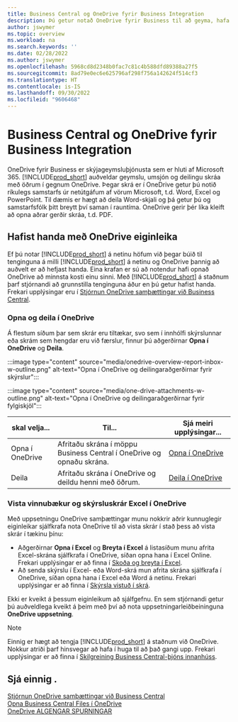 ```yaml
---
title: Business Central og OneDrive fyrir Business Integration
description: Þú getur notað OneDrive fyrir Business til að geyma, hafa umsjón með og deila skrám á borð við skýrslur eða skráarviðhengi. Einnig ef þú stafar hana One Drive.
author: jswymer
ms.topic: overview
ms.workload: na
ms.search.keywords: ''
ms.date: 02/28/2022
ms.author: jswymer
ms.openlocfilehash: 5968cd8d2348b0fac7c81c4b588dfd89388a27f5
ms.sourcegitcommit: 8ad79e0ec6e625796af298f756a142624f514cf3
ms.translationtype: HT
ms.contentlocale: is-IS
ms.lasthandoff: 09/30/2022
ms.locfileid: "9606468"
---
```

# <a name="business-central-and-onedrive-for-business-integration"></a>Business Central og OneDrive fyrir Business Integration

OneDrive fyrir Business er skýjageymsluþjónusta sem er hluti af Microsoft 365. [!INCLUDE[prod_short](includes/prod_short.md)] auðveldar geymslu, umsjón og deilingu skráa með öðrum í gegnum OneDrive. Þegar skrá er í OneDrive getur þú notið ríkulegs samstarfs úr netútgáfum af vörum Microsoft, t.d. Word, Excel og PowerPoint. Til dæmis er hægt að deila Word-skjali og þá getur þú og samstarfsfólk þitt breytt því saman í rauntíma. OneDrive gerir þér líka kleift að opna aðrar gerðir skráa, t.d. PDF. 

## <a name="get-started-with-onedrive-features"></a>Hafist handa með OneDrive eiginleika

Ef þú notar [!INCLUDE[prod_short](includes/prod_short.md)] á netinu höfum við þegar búið til tenginguna á milli [!INCLUDE[prod_short](includes/prod_short.md)] á netinu og OneDrive þannig að auðvelt er að hefjast handa. Eina krafan er sú að notendur hafi opnað OneDrive að minnsta kosti einu sinni. Með [!INCLUDE[prod_short](includes/prod_short.md)] á staðnum þarf stjórnandi að grunnstilla tenginguna áður en þú getur hafist handa. Frekari upplýsingar eru í [Stjórnun OneDrive samþættingar við Business Central](admin-onedrive-integration.md).

<!-- We've created the connection between [!INCLUDE[prod_short](includes/prod_short.md)] online and OneDrive, so it's easy to get started. The only requirement is that users have opened OneDrive at least one time. -->

### <a name="open-and-share-in-onedrive"></a>Opna og deila í OneDrive

Á flestum síðum þar sem skrár eru tiltækar, svo sem í innhólfi skýrslunnar eða skrám sem hengdar eru við færslur, finnur þú aðgerðirnar **Opna í OneDrive** og **Deila**.

:::image type="content" source="media/onedrive-overview-report-inbox-w-outline.png" alt-text="Opna í OneDrive og deilingaraðgerðirnar fyrir skýrslur":::


:::image type="content" source="media/one-drive-attachments-w-outline.png" alt-text="Opna í OneDrive og deilingaraðgerðirnar fyrir fylgiskjöl":::

|skal velja...|Til...|Sjá meiri upplýsingar...|
|---------|-----|----------------|
|Opna í OneDrive|Afritaðu skrána í möppu Business Central í OneDrive og opnaðu skrána.|[Opna í OneDrive](across-share-onedrive.md#open-in-onedrive) |
|Deila|Afritaðu skrána í OneDrive og deildu henni með öðrum.|[Deila í OneDrive](across-share-onedrive.md#share) |

### <a name="save-excel-workbooks-and-report-files-in-onedrive"></a>Vista vinnubækur og skýrsluskrár Excel í OneDrive

Með uppsetningu OneDrive samþættingar munu nokkrir aðrir kunnuglegir eiginleikar sjálfkrafa nota OneDrive til að vista skrár í stað þess að vista skrár í tækinu þínu:

- Aðgerðirnar **Opna í Excel** og **Breyta í Excel** á listasíðum munu afrita Excel-skrána sjálfkrafa í OneDrive, síðan opna hana í Excel Online. Frekari upplýsingar er að finna í [Skoða og breyta í Excel](across-work-with-excel.md).
- Að senda skýrslu í Excel- eða Word-skrá mun afrita skrána sjálfkrafa í OneDrive, síðan opna hana í Excel eða Word á netinu. Frekari upplýsingar er að finna í [Skýrsla vistuð í skrá](ui-work-report.md#saving-a-report-to-a-file).

Ekki er kveikt á þessum eiginleikum að sjálfgefnu. En sem stjórnandi getur þú auðveldlega kveikt á þeim með því að nota uppsetningarleiðbeininguna **OneDrive uppsetning**.

<!--
When you use the **Open in OneDrive** action for the first time, [!INCLUDE[prod_short](includes/prod_short.md)] does the following in your OneDrive:

1. Creates a folder named [!INCLUDE[prod_short](includes/prod_short.md)]. 
2. In the [!INCLUDE[prod_short](includes/prod_short.md)] folder, it creates another folder with the same name as the company you're working in. If you work in more than one company, it will create a folder for the company you're working in when you use the **Open in OneDrive** action. 
3. Puts a copy of the file you selected in the folder, and then opens the file. The next time you use the action, it only copies and opens the file. 

The folder and its content are private until you decide to share them with others. For example, you might decide to share content with one or more of your coworkers, or even people outside of your organization. For more information, see [Share OneDrive files and folders](https://support.microsoft.com/office/share-onedrive-files-and-folders-9fcc2f7d-de0c-4cec-93b0-a82024800c07) in the content for OneDrive.
-->

> [!NOTE]
> Einnig er hægt að tengja [!INCLUDE[prod_short](includes/prod_short.md)] á staðnum við OneDrive. Nokkur atriði þarf hinsvegar að hafa í huga til að það gangi upp. Frekari upplýsingar er að finna í [Skilgreining Business Central-þjóns innanhúss](admin-onedrive-integration-onpremises.md).

## <a name="see-also"></a>Sjá einnig .

[Stjórnun OneDrive samþættingar við Business Central](admin-onedrive-integration.md)  
[Opna Business Central Files í OneDrive](across-share-onedrive.md)  
[OneDrive ALGENGAR SPURNINGAR](admin-onedrive-faq.md)  
